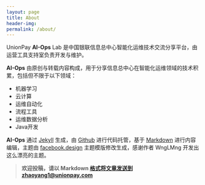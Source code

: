 ```yaml
---
layout: page
title: About
header-img:
permalink: /about/
---
```

UnionPay **AI-Ops** Lab 是中国银联信息总中心智能化运维技术交流分享平台，由运营工具支持室负责开发与维护。

**AI-Ops** 由原创与转载内容构成，用于分享信息总中心在智能化运维领域的技术积累，包括但不限于以下领域：
* 机器学习
* 云计算
* 运维自动化
* 流程工具
* 运维数据分析
* Java开发

**AI-Ops** 通过 [Jekyll](http://jekyllrb.com/) 生成，由 [Github](https://github.com/) 进行代码托管，基于 [Markdown](https://en.wikipedia.org/wiki/Markdown) 进行内容编辑，主题由 [facebook.design](https://github.com/wnglmng/wnglmng.github.io) 主题模版修改生成，感谢作者 WngLMng 开发出这么漂亮的主题。

>**欢迎投稿，请以 Markdown 格式将文章发送到zhaoyang1@unionpay.com**